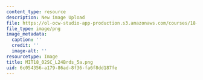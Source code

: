 ```yaml
---
content_type: resource
description: New image Upload
file: https://ol-ocw-studio-app-production.s3.amazonaws.com/courses/18-02sc-multivariable-calculus-fall-2010/6c054356a17986ad8f36fa6f8dd187fe_MIT18_02SC_L24Brds_5a.png
file_type: image/png
image_metadata:
  caption: ''
  credit: ''
  image-alt: ''
resourcetype: Image
title: MIT18_02SC_L24Brds_5a.png
uid: 6c054356-a179-86ad-8f36-fa6f8dd187fe
---
```

